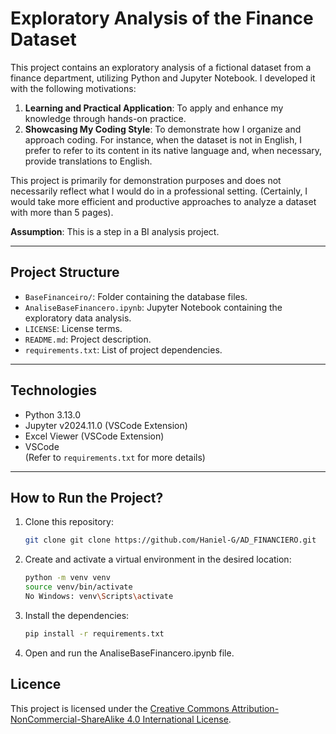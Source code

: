 # Exploratory Analysis of the Finance Dataset

This project contains an exploratory analysis of a fictional dataset from a finance department, utilizing Python and Jupyter Notebook. I developed it with the following motivations:

1. **Learning and Practical Application**: To apply and enhance my knowledge through hands-on practice.
2. **Showcasing My Coding Style**: To demonstrate how I organize and approach coding. For instance, when the dataset is not in English, I prefer to refer to its content in its native language and, when necessary, provide translations to English.

This project is primarily for demonstration purposes and does not necessarily reflect what I would do in a professional setting. (Certainly, I would take more efficient and productive approaches to analyze a dataset with more than 5 pages).

**Assumption**: This is a step in a BI analysis project.

---

## Project Structure

- `BaseFinanceiro/`: Folder containing the database files.
- `AnaliseBaseFinancero.ipynb`: Jupyter Notebook containing the exploratory data analysis.
- `LICENSE`: License terms.
- `README.md`: Project description.
- `requirements.txt`: List of project dependencies.

---

## Technologies

- Python 3.13.0
- Jupyter v2024.11.0 (VSCode Extension)
- Excel Viewer (VSCode Extension)
- VSCode  
(Refer to `requirements.txt` for more details)

---

## How to Run the Project?

1. Clone this repository:
    ```bash
    git clone git clone https://github.com/Haniel-G/AD_FINANCIERO.git
    ```

2. Create and activate a virtual environment in the desired location:
    ```bash
    python -m venv venv
    source venv/bin/activate  
    No Windows: venv\Scripts\activate
    ```

3. Install the dependencies:
    ```bash
    pip install -r requirements.txt
    ```

4. Open and run the AnaliseBaseFinancero.ipynb file.

## Licence
This project is licensed under the [Creative Commons Attribution-NonCommercial-ShareAlike 4.0 International License](LICENSE).


